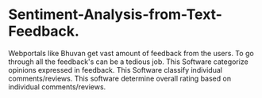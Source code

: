 # Sentiment-Analysis-from-Text-Feedback.
Webportals like Bhuvan get vast amount of feedback from the users. To go through all the feedback's can be a tedious job. This Software categorize opinions expressed in feedback. This Software classify individual comments/reviews. This software determine overall rating based on individual comments/reviews.
